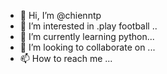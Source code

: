 - 👋 Hi, I’m @chienntp
- 👀 I’m interested in .play football ..
- 🌱 I’m currently learning python...
- 💞️ I’m looking to collaborate on ...
- 📫 How to reach me ...

<!---
chienntp/chienntp is a ✨ special ✨ repository because its `README.md` (this file) appears on your GitHub profile.
You can click the Preview link to take a look at your changes.
--->
